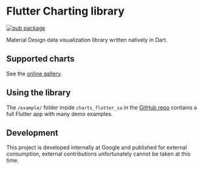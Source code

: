 # Flutter Charting library

[![pub package](https://img.shields.io/pub/v/charts_flutter_sa.svg)](https://pub.dartlang.org/packages/charts_flutter_sa)

Material Design data visualization library written natively in Dart.

## Supported charts

See the [online gallery](https://google.github.io/charts/flutter/gallery.html).

## Using the library

The `/example/` folder inside `charts_flutter_sa` in the [GitHub repo](https://github.com/google/charts)
contains a full Flutter app with many demo examples.

## Development
This project is developed internally at Google and published for external
consumption, external contributions unfortunately cannot be taken at this time.
